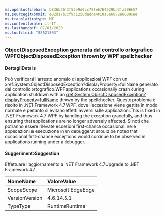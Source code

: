 ```yaml
---
ms.openlocfilehash: b836b26f3f52e9d0cc78feb764629bd2fa306657
ms.sourcegitcommit: e02d17b2cf9c1258dadda4810a5e6072a0089aee
ms.translationtype: MT
ms.contentlocale: it-IT
ms.lasthandoff: 07/01/2020
ms.locfileid: "85621803"
---
```

### <a name="objectdisposedexception-thrown-by-wpf-spellchecker"></a><span data-ttu-id="262a4-101">ObjectDisposedException generata dal controllo ortografico WPF</span><span class="sxs-lookup"><span data-stu-id="262a4-101">ObjectDisposedException thrown by WPF spellchecker</span></span>

#### <a name="details"></a><span data-ttu-id="262a4-102">Dettagli</span><span class="sxs-lookup"><span data-stu-id="262a4-102">Details</span></span>

<span data-ttu-id="262a4-103">Può verificarsi l'arresto anomalo di applicazioni WPF con un <xref:System.ObjectDisposedException?displayProperty=fullName> generato dal controllo ortografico.</span><span class="sxs-lookup"><span data-stu-id="262a4-103">WPF applications occasionally crash during application shutdown with an <xref:System.ObjectDisposedException?displayProperty=fullName> thrown by the spellchecker.</span></span> <span data-ttu-id="262a4-104">Questo problema è risolto in .NET Framework 4.7 WPF, dove l'eccezione viene gestita in modo normale e pertanto si evitano effetti avversi sulle applicazioni.</span><span class="sxs-lookup"><span data-stu-id="262a4-104">This is fixed in .NET Framework 4.7 WPF by handling the exception gracefully, and thus ensuring that applications are no longer adversely affected.</span></span> <span data-ttu-id="262a4-105">Si noti che potranno essere rilevate eccezioni first-chance occasionali nelle applicazioni in esecuzione in un debugger.</span><span class="sxs-lookup"><span data-stu-id="262a4-105">It should be noted that occasional first-chance exceptions would continue to be observed in applications running under a debugger.</span></span>

#### <a name="suggestion"></a><span data-ttu-id="262a4-106">Suggerimento</span><span class="sxs-lookup"><span data-stu-id="262a4-106">Suggestion</span></span>

<span data-ttu-id="262a4-107">Effettuare l'aggiornamento a .NET Framework 4.7</span><span class="sxs-lookup"><span data-stu-id="262a4-107">Upgrade to .NET Framework 4.7</span></span>

| <span data-ttu-id="262a4-108">Nome</span><span class="sxs-lookup"><span data-stu-id="262a4-108">Name</span></span>    | <span data-ttu-id="262a4-109">Valore</span><span class="sxs-lookup"><span data-stu-id="262a4-109">Value</span></span>       |
|:--------|:------------|
| <span data-ttu-id="262a4-110">Scope</span><span class="sxs-lookup"><span data-stu-id="262a4-110">Scope</span></span>   |<span data-ttu-id="262a4-111">Microsoft Edge</span><span class="sxs-lookup"><span data-stu-id="262a4-111">Edge</span></span>|
|<span data-ttu-id="262a4-112">Version</span><span class="sxs-lookup"><span data-stu-id="262a4-112">Version</span></span>|<span data-ttu-id="262a4-113">4.6.1</span><span class="sxs-lookup"><span data-stu-id="262a4-113">4.6.1</span></span>|
|<span data-ttu-id="262a4-114">Type</span><span class="sxs-lookup"><span data-stu-id="262a4-114">Type</span></span>|<span data-ttu-id="262a4-115">Runtime</span><span class="sxs-lookup"><span data-stu-id="262a4-115">Runtime</span></span>|
